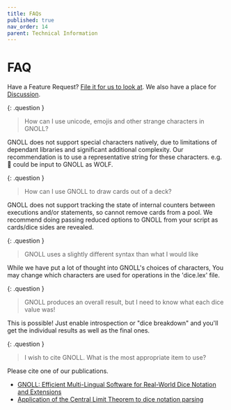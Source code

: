 ```yaml
---
title: FAQs
published: true
nav_order: 14
parent: Technical Information
---
```


# FAQ

Have a Feature Request? [File it for us to look at](https://github.com/ianfhunter/GNOLL/issues). We also have a place for [Discussion](https://github.com/ianfhunter/GNOLL/discussions).

{: .question }
> How can I use unicode, emojis and other strange characters in GNOLL?

GNOLL does not support special characters natively, due to limitations of dependant libraries and significant additional complexity. Our recommendation is to use a representative string for these characters. e.g. 🐺 could be input to GNOLL as WOLF.

{: .question }
> How can I use GNOLL to draw cards out of a deck?

GNOLL does not support tracking the state of internal counters between executions and/or statements, so cannot remove cards from a pool. We recommend doing passing reduced options to GNOLL from your script as cards/dice sides are revealed.

{: .question }
> GNOLL uses a slightly different syntax than what I would like

While we have put a lot of thought into GNOLL's choices of characters, You may change which characters are used for operations in the 'dice.lex' file.

{: .question }
> GNOLL produces an overall result, but I need to know what each dice value was!

This is possible! Just enable introspection or "dice breakdown" and you'll get the individual results as well as the final ones.

{: .question }
> I wish to cite GNOLL. What is the most appropriate item to use?

Please cite one of our publications.
- [GNOLL: Efficient Multi-Lingual Software for Real-World Dice Notation and Extensions](https://joss.theoj.org/papers/c704c5148e622d32403948320c5e96a1)
- [Application of the Central Limit Theorem to dice notation parsing](https://beta.briefideas.org/ideas/fc25de499b44d47685188df4d09e144f)
